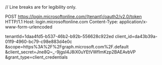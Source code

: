 // Line breaks are for legibility only.

POST https://login.microsoftonline.com/{tenant}/oauth2/v2.0/token HTTP/1.1
Host: login.microsoftonline.com
Content-Type: application/x-www-form-urlencoded

tenantId=1daa4fd5-b537-46b2-b92b-556628c922ed
client_id=da43b39a-01f9-4960-bc79-c98e883d4e0c
&scope=https%3A%2F%2Fgraph.microsoft.com%2F.default
&client_secret=Jne8Q~_-9jgsI4J8iX0uYEtVWfImKzp2BAEAvbVP
&grant_type=client_credentials
